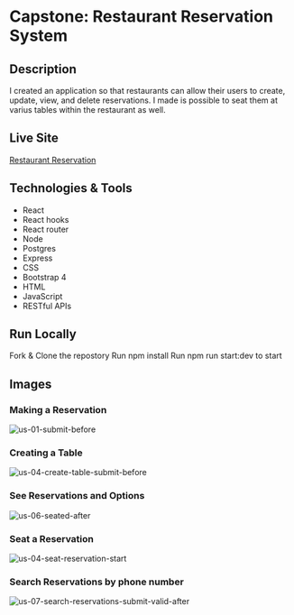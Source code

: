 # Capstone: Restaurant Reservation System
## Description
I created an application so that restaurants can allow their users to create, update, view, and delete reservations. I made is possible to seat them at varius tables within the restaurant as well.
## Live Site
[Restaurant Reservation](https://reservation-final.herokuapp.com/)

## Technologies & Tools
* React
* React hooks
* React router
* Node
* Postgres
* Express
* CSS
* Bootstrap 4
* HTML
* JavaScript
* RESTful APIs
## Run Locally
 Fork & Clone the repostory
 Run npm install
 Run npm run start:dev to start
## Images
### Making a Reservation
![us-01-submit-before](https://user-images.githubusercontent.com/81042902/146657750-1ef1d59a-16e5-4dba-9ef9-240f6d3f049d.png)
### Creating a Table
![us-04-create-table-submit-before](https://user-images.githubusercontent.com/81042902/146657755-bf95c79c-f773-45ac-b027-4eaf4029b802.png)
### See Reservations and Options
![us-06-seated-after](https://user-images.githubusercontent.com/81042902/146657758-5f26070d-3e2c-4649-82bd-6e826f99b5ca.png)
### Seat a Reservation
![us-04-seat-reservation-start](https://user-images.githubusercontent.com/81042902/146657759-db4f1cd7-e02d-44b4-b82b-c8d0a8a5c5da.png)
### Search Reservations by phone number
![us-07-search-reservations-submit-valid-after](https://user-images.githubusercontent.com/81042902/146657760-b5b76c4c-d302-4524-87f8-0ac33911f7f6.png)
